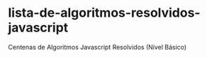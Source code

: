 # lista-de-algoritmos-resolvidos-javascript
 Centenas de Algoritmos Javascript Resolvidos (Nível Básico)
